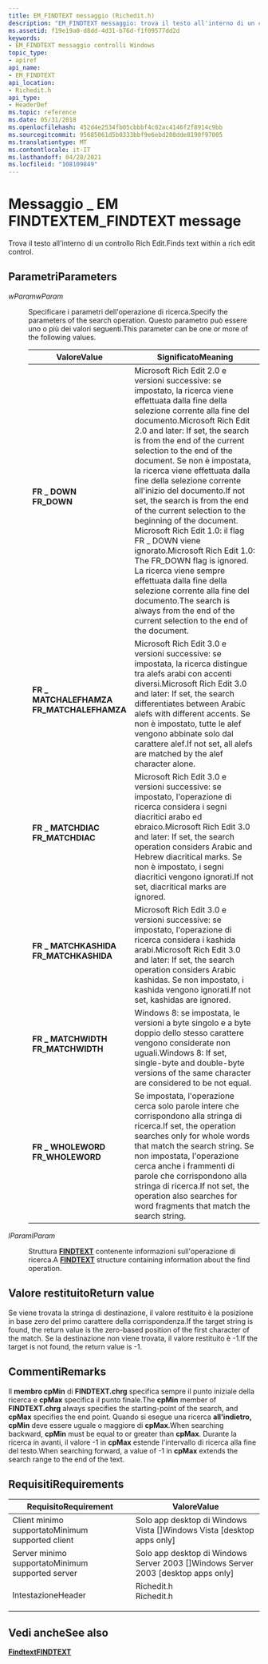 ```yaml
---
title: EM_FINDTEXT messaggio (Richedit.h)
description: "EM_FINDTEXT messaggio: trova il testo all'interno di un controllo Rich Edit."
ms.assetid: f19e19a0-d8dd-4d31-b76d-f1f09577dd2d
keywords:
- EM_FINDTEXT messaggio controlli Windows
topic_type:
- apiref
api_name:
- EM_FINDTEXT
api_location:
- Richedit.h
api_type:
- HeaderDef
ms.topic: reference
ms.date: 05/31/2018
ms.openlocfilehash: 452d4e2534fb05cbbbf4c02ac4146f2f8914c9bb
ms.sourcegitcommit: 95685061d5b0333bbf9e6ebd208dde8190f97005
ms.translationtype: MT
ms.contentlocale: it-IT
ms.lasthandoff: 04/28/2021
ms.locfileid: "108109849"
---
```

# <a name="em_findtext-message"></a><span data-ttu-id="391ec-104">Messaggio \_ EM FINDTEXT</span><span class="sxs-lookup"><span data-stu-id="391ec-104">EM\_FINDTEXT message</span></span>

<span data-ttu-id="391ec-105">Trova il testo all'interno di un controllo Rich Edit.</span><span class="sxs-lookup"><span data-stu-id="391ec-105">Finds text within a rich edit control.</span></span>

## <a name="parameters"></a><span data-ttu-id="391ec-106">Parametri</span><span class="sxs-lookup"><span data-stu-id="391ec-106">Parameters</span></span>

<dl> <dt>

<span data-ttu-id="391ec-107">*wParam*</span><span class="sxs-lookup"><span data-stu-id="391ec-107">*wParam*</span></span> 
</dt> <dd>

<span data-ttu-id="391ec-108">Specificare i parametri dell'operazione di ricerca.</span><span class="sxs-lookup"><span data-stu-id="391ec-108">Specify the parameters of the search operation.</span></span> <span data-ttu-id="391ec-109">Questo parametro può essere uno o più dei valori seguenti.</span><span class="sxs-lookup"><span data-stu-id="391ec-109">This parameter can be one or more of the following values.</span></span>



| <span data-ttu-id="391ec-110">Valore</span><span class="sxs-lookup"><span data-stu-id="391ec-110">Value</span></span>                                                                                                                                                                     | <span data-ttu-id="391ec-111">Significato</span><span class="sxs-lookup"><span data-stu-id="391ec-111">Meaning</span></span>                                                                                                                                                                                                                                                                                                                                                                                           |
|---------------------------------------------------------------------------------------------------------------------------------------------------------------------------|---------------------------------------------------------------------------------------------------------------------------------------------------------------------------------------------------------------------------------------------------------------------------------------------------------------------------------------------------------------------------------------------------|
| <span id="FR_DOWN"></span><span id="fr_down"></span><dl> <span data-ttu-id="391ec-112"><dt>**FR \_ DOWN**</dt></span><span class="sxs-lookup"><span data-stu-id="391ec-112"><dt>**FR\_DOWN**</dt></span></span> </dl>                               | <span data-ttu-id="391ec-113">Microsoft Rich Edit 2.0 e versioni successive: se impostato, la ricerca viene effettuata dalla fine della selezione corrente alla fine del documento.</span><span class="sxs-lookup"><span data-stu-id="391ec-113">Microsoft Rich Edit 2.0 and later: If set, the search is from the end of the current selection to the end of the document.</span></span> <span data-ttu-id="391ec-114">Se non è impostata, la ricerca viene effettuata dalla fine della selezione corrente all'inizio del documento.</span><span class="sxs-lookup"><span data-stu-id="391ec-114">If not set, the search is from the end of the current selection to the beginning of the document.</span></span> <br/> <span data-ttu-id="391ec-115">Microsoft Rich Edit 1.0: il flag FR \_ DOWN viene ignorato.</span><span class="sxs-lookup"><span data-stu-id="391ec-115">Microsoft Rich Edit 1.0: The FR\_DOWN flag is ignored.</span></span> <span data-ttu-id="391ec-116">La ricerca viene sempre effettuata dalla fine della selezione corrente alla fine del documento.</span><span class="sxs-lookup"><span data-stu-id="391ec-116">The search is always from the end of the current selection to the end of the document.</span></span><br/> |
| <span id="FR_MATCHALEFHAMZA"></span><span id="fr_matchalefhamza"></span><dl> <span data-ttu-id="391ec-117"><dt>**FR \_ MATCHALEFHAMZA**</dt></span><span class="sxs-lookup"><span data-stu-id="391ec-117"><dt>**FR\_MATCHALEFHAMZA**</dt></span></span> </dl> | <span data-ttu-id="391ec-118">Microsoft Rich Edit 3.0 e versioni successive: se impostata, la ricerca distingue tra alefs arabi con accenti diversi.</span><span class="sxs-lookup"><span data-stu-id="391ec-118">Microsoft Rich Edit 3.0 and later: If set, the search differentiates between Arabic alefs with different accents.</span></span> <span data-ttu-id="391ec-119">Se non è impostato, tutte le alef vengono abbinate solo dal carattere alef.</span><span class="sxs-lookup"><span data-stu-id="391ec-119">If not set, all alefs are matched by the alef character alone.</span></span> <br/>                                                                                                                                                                                                      |
| <span id="FR_MATCHDIAC"></span><span id="fr_matchdiac"></span><dl> <span data-ttu-id="391ec-120"><dt>**FR \_ MATCHDIAC**</dt></span><span class="sxs-lookup"><span data-stu-id="391ec-120"><dt>**FR\_MATCHDIAC**</dt></span></span> </dl>                | <span data-ttu-id="391ec-121">Microsoft Rich Edit 3.0 e versioni successive: se impostato, l'operazione di ricerca considera i segni diacritici arabo ed ebraico.</span><span class="sxs-lookup"><span data-stu-id="391ec-121">Microsoft Rich Edit 3.0 and later: If set, the search operation considers Arabic and Hebrew diacritical marks.</span></span> <span data-ttu-id="391ec-122">Se non è impostato, i segni diacritici vengono ignorati.</span><span class="sxs-lookup"><span data-stu-id="391ec-122">If not set, diacritical marks are ignored.</span></span> <br/>                                                                                                                                                                                                                             |
| <span id="FR_MATCHKASHIDA"></span><span id="fr_matchkashida"></span><dl> <span data-ttu-id="391ec-123"><dt>**FR \_ MATCHKASHIDA**</dt></span><span class="sxs-lookup"><span data-stu-id="391ec-123"><dt>**FR\_MATCHKASHIDA**</dt></span></span> </dl>       | <span data-ttu-id="391ec-124">Microsoft Rich Edit 3.0 e versioni successive: se impostato, l'operazione di ricerca considera i kashida arabi.</span><span class="sxs-lookup"><span data-stu-id="391ec-124">Microsoft Rich Edit 3.0 and later: If set, the search operation considers Arabic kashidas.</span></span> <span data-ttu-id="391ec-125">Se non impostato, i kashida vengono ignorati.</span><span class="sxs-lookup"><span data-stu-id="391ec-125">If not set, kashidas are ignored.</span></span> <br/>                                                                                                                                                                                                                                                          |
| <span id="FR_MATCHWIDTH"></span><span id="fr_matchwidth"></span><dl> <span data-ttu-id="391ec-126"><dt>**FR \_ MATCHWIDTH**</dt></span><span class="sxs-lookup"><span data-stu-id="391ec-126"><dt>**FR\_MATCHWIDTH**</dt></span></span> </dl>             | <span data-ttu-id="391ec-127">Windows 8: se impostata, le versioni a byte singolo e a byte doppio dello stesso carattere vengono considerate non uguali.</span><span class="sxs-lookup"><span data-stu-id="391ec-127">Windows 8: If set, single-byte and double-byte versions of the same character are considered to be not equal.</span></span><br/>                                                                                                                                                                                                                                                                          |
| <span id="FR_WHOLEWORD"></span><span id="fr_wholeword"></span><dl> <span data-ttu-id="391ec-128"><dt>**FR \_ WHOLEWORD**</dt></span><span class="sxs-lookup"><span data-stu-id="391ec-128"><dt>**FR\_WHOLEWORD**</dt></span></span> </dl>                | <span data-ttu-id="391ec-129">Se impostata, l'operazione cerca solo parole intere che corrispondono alla stringa di ricerca.</span><span class="sxs-lookup"><span data-stu-id="391ec-129">If set, the operation searches only for whole words that match the search string.</span></span> <span data-ttu-id="391ec-130">Se non impostata, l'operazione cerca anche i frammenti di parole che corrispondono alla stringa di ricerca.</span><span class="sxs-lookup"><span data-stu-id="391ec-130">If not set, the operation also searches for word fragments that match the search string.</span></span><br/>                                                                                                                                                                                                             |



 

</dd> <dt>

<span data-ttu-id="391ec-131">*lParam*</span><span class="sxs-lookup"><span data-stu-id="391ec-131">*lParam*</span></span> 
</dt> <dd>

<span data-ttu-id="391ec-132">Struttura [**FINDTEXT**](/windows/win32/api/richedit/ns-richedit-findtexta) contenente informazioni sull'operazione di ricerca.</span><span class="sxs-lookup"><span data-stu-id="391ec-132">A [**FINDTEXT**](/windows/win32/api/richedit/ns-richedit-findtexta) structure containing information about the find operation.</span></span>

</dd> </dl>

## <a name="return-value"></a><span data-ttu-id="391ec-133">Valore restituito</span><span class="sxs-lookup"><span data-stu-id="391ec-133">Return value</span></span>

<span data-ttu-id="391ec-134">Se viene trovata la stringa di destinazione, il valore restituito è la posizione in base zero del primo carattere della corrispondenza.</span><span class="sxs-lookup"><span data-stu-id="391ec-134">If the target string is found, the return value is the zero-based position of the first character of the match.</span></span> <span data-ttu-id="391ec-135">Se la destinazione non viene trovata, il valore restituito è -1.</span><span class="sxs-lookup"><span data-stu-id="391ec-135">If the target is not found, the return value is -1.</span></span>

## <a name="remarks"></a><span data-ttu-id="391ec-136">Commenti</span><span class="sxs-lookup"><span data-stu-id="391ec-136">Remarks</span></span>

<span data-ttu-id="391ec-137">Il **membro cpMin** di **FINDTEXT.chrg** specifica sempre il punto iniziale della ricerca e **cpMax** specifica il punto finale.</span><span class="sxs-lookup"><span data-stu-id="391ec-137">The **cpMin** member of **FINDTEXT.chrg** always specifies the starting-point of the search, and **cpMax** specifies the end point.</span></span> <span data-ttu-id="391ec-138">Quando si esegue una ricerca **all'indietro, cpMin** deve essere uguale o maggiore di **cpMax**.</span><span class="sxs-lookup"><span data-stu-id="391ec-138">When searching backward, **cpMin** must be equal to or greater than **cpMax**.</span></span> <span data-ttu-id="391ec-139">Durante la ricerca in avanti, il valore -1 in **cpMax** estende l'intervallo di ricerca alla fine del testo.</span><span class="sxs-lookup"><span data-stu-id="391ec-139">When searching forward, a value of -1 in **cpMax** extends the search range to the end of the text.</span></span>

## <a name="requirements"></a><span data-ttu-id="391ec-140">Requisiti</span><span class="sxs-lookup"><span data-stu-id="391ec-140">Requirements</span></span>



| <span data-ttu-id="391ec-141">Requisito</span><span class="sxs-lookup"><span data-stu-id="391ec-141">Requirement</span></span> | <span data-ttu-id="391ec-142">Valore</span><span class="sxs-lookup"><span data-stu-id="391ec-142">Value</span></span> |
|-------------------------------------|---------------------------------------------------------------------------------------|
| <span data-ttu-id="391ec-143">Client minimo supportato</span><span class="sxs-lookup"><span data-stu-id="391ec-143">Minimum supported client</span></span><br/> | <span data-ttu-id="391ec-144">Solo app desktop di Windows Vista \[\]</span><span class="sxs-lookup"><span data-stu-id="391ec-144">Windows Vista \[desktop apps only\]</span></span><br/>                                        |
| <span data-ttu-id="391ec-145">Server minimo supportato</span><span class="sxs-lookup"><span data-stu-id="391ec-145">Minimum supported server</span></span><br/> | <span data-ttu-id="391ec-146">Solo app desktop di Windows Server 2003 \[\]</span><span class="sxs-lookup"><span data-stu-id="391ec-146">Windows Server 2003 \[desktop apps only\]</span></span><br/>                                  |
| <span data-ttu-id="391ec-147">Intestazione</span><span class="sxs-lookup"><span data-stu-id="391ec-147">Header</span></span><br/>                   | <dl> <span data-ttu-id="391ec-148"><dt>Richedit.h</dt></span><span class="sxs-lookup"><span data-stu-id="391ec-148"><dt>Richedit.h</dt></span></span> </dl> |



## <a name="see-also"></a><span data-ttu-id="391ec-149">Vedi anche</span><span class="sxs-lookup"><span data-stu-id="391ec-149">See also</span></span>

<dl> <dt>

[<span data-ttu-id="391ec-150">**Findtext**</span><span class="sxs-lookup"><span data-stu-id="391ec-150">**FINDTEXT**</span></span>](/windows/win32/api/richedit/ns-richedit-findtexta)
</dt> </dl>

 

 





